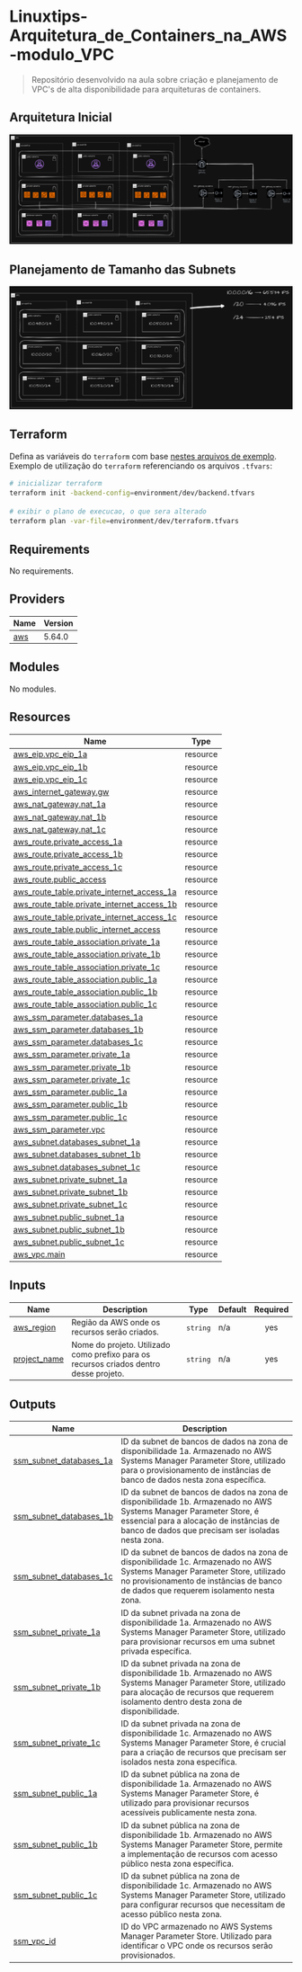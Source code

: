# Linuxtips-Arquitetura_de_Containers_na_AWS-modulo_VPC

> Repositório desenvolvido na aula sobre criação e planejamento de VPC's de alta disponibilidade para arquiteturas de containers.

## Arquitetura Inicial

![Arquitetura](/docs/Linuxtips-Containers-AWS-VPC%20Uso.drawio.png)

## Planejamento de Tamanho das Subnets

![Planejamento](/docs/Linuxtips-Containers-AWS-VPC%20-%20Planejamento.drawio.png)

## Terraform

Defina as variáveis do `terraform` com base [nestes arquivos de exemplo](/environment/dev/terraform.tfvars).  
Exemplo de utilização do `terraform` referenciando os arquivos `.tfvars`:

```sh
# inicializar terraform
terraform init -backend-config=environment/dev/backend.tfvars

# exibir o plano de execucao, o que sera alterado
terraform plan -var-file=environment/dev/terraform.tfvars
```

## Requirements

No requirements.

## Providers

| Name | Version |
|------|---------|
| <a name="provider_aws"></a> [aws](#provider\_aws) | 5.64.0 |

## Modules

No modules.

## Resources

| Name | Type |
|------|------|
| [aws_eip.vpc_eip_1a](https://registry.terraform.io/providers/hashicorp/aws/latest/docs/resources/eip) | resource |
| [aws_eip.vpc_eip_1b](https://registry.terraform.io/providers/hashicorp/aws/latest/docs/resources/eip) | resource |
| [aws_eip.vpc_eip_1c](https://registry.terraform.io/providers/hashicorp/aws/latest/docs/resources/eip) | resource |
| [aws_internet_gateway.gw](https://registry.terraform.io/providers/hashicorp/aws/latest/docs/resources/internet_gateway) | resource |
| [aws_nat_gateway.nat_1a](https://registry.terraform.io/providers/hashicorp/aws/latest/docs/resources/nat_gateway) | resource |
| [aws_nat_gateway.nat_1b](https://registry.terraform.io/providers/hashicorp/aws/latest/docs/resources/nat_gateway) | resource |
| [aws_nat_gateway.nat_1c](https://registry.terraform.io/providers/hashicorp/aws/latest/docs/resources/nat_gateway) | resource |
| [aws_route.private_access_1a](https://registry.terraform.io/providers/hashicorp/aws/latest/docs/resources/route) | resource |
| [aws_route.private_access_1b](https://registry.terraform.io/providers/hashicorp/aws/latest/docs/resources/route) | resource |
| [aws_route.private_access_1c](https://registry.terraform.io/providers/hashicorp/aws/latest/docs/resources/route) | resource |
| [aws_route.public_access](https://registry.terraform.io/providers/hashicorp/aws/latest/docs/resources/route) | resource |
| [aws_route_table.private_internet_access_1a](https://registry.terraform.io/providers/hashicorp/aws/latest/docs/resources/route_table) | resource |
| [aws_route_table.private_internet_access_1b](https://registry.terraform.io/providers/hashicorp/aws/latest/docs/resources/route_table) | resource |
| [aws_route_table.private_internet_access_1c](https://registry.terraform.io/providers/hashicorp/aws/latest/docs/resources/route_table) | resource |
| [aws_route_table.public_internet_access](https://registry.terraform.io/providers/hashicorp/aws/latest/docs/resources/route_table) | resource |
| [aws_route_table_association.private_1a](https://registry.terraform.io/providers/hashicorp/aws/latest/docs/resources/route_table_association) | resource |
| [aws_route_table_association.private_1b](https://registry.terraform.io/providers/hashicorp/aws/latest/docs/resources/route_table_association) | resource |
| [aws_route_table_association.private_1c](https://registry.terraform.io/providers/hashicorp/aws/latest/docs/resources/route_table_association) | resource |
| [aws_route_table_association.public_1a](https://registry.terraform.io/providers/hashicorp/aws/latest/docs/resources/route_table_association) | resource |
| [aws_route_table_association.public_1b](https://registry.terraform.io/providers/hashicorp/aws/latest/docs/resources/route_table_association) | resource |
| [aws_route_table_association.public_1c](https://registry.terraform.io/providers/hashicorp/aws/latest/docs/resources/route_table_association) | resource |
| [aws_ssm_parameter.databases_1a](https://registry.terraform.io/providers/hashicorp/aws/latest/docs/resources/ssm_parameter) | resource |
| [aws_ssm_parameter.databases_1b](https://registry.terraform.io/providers/hashicorp/aws/latest/docs/resources/ssm_parameter) | resource |
| [aws_ssm_parameter.databases_1c](https://registry.terraform.io/providers/hashicorp/aws/latest/docs/resources/ssm_parameter) | resource |
| [aws_ssm_parameter.private_1a](https://registry.terraform.io/providers/hashicorp/aws/latest/docs/resources/ssm_parameter) | resource |
| [aws_ssm_parameter.private_1b](https://registry.terraform.io/providers/hashicorp/aws/latest/docs/resources/ssm_parameter) | resource |
| [aws_ssm_parameter.private_1c](https://registry.terraform.io/providers/hashicorp/aws/latest/docs/resources/ssm_parameter) | resource |
| [aws_ssm_parameter.public_1a](https://registry.terraform.io/providers/hashicorp/aws/latest/docs/resources/ssm_parameter) | resource |
| [aws_ssm_parameter.public_1b](https://registry.terraform.io/providers/hashicorp/aws/latest/docs/resources/ssm_parameter) | resource |
| [aws_ssm_parameter.public_1c](https://registry.terraform.io/providers/hashicorp/aws/latest/docs/resources/ssm_parameter) | resource |
| [aws_ssm_parameter.vpc](https://registry.terraform.io/providers/hashicorp/aws/latest/docs/resources/ssm_parameter) | resource |
| [aws_subnet.databases_subnet_1a](https://registry.terraform.io/providers/hashicorp/aws/latest/docs/resources/subnet) | resource |
| [aws_subnet.databases_subnet_1b](https://registry.terraform.io/providers/hashicorp/aws/latest/docs/resources/subnet) | resource |
| [aws_subnet.databases_subnet_1c](https://registry.terraform.io/providers/hashicorp/aws/latest/docs/resources/subnet) | resource |
| [aws_subnet.private_subnet_1a](https://registry.terraform.io/providers/hashicorp/aws/latest/docs/resources/subnet) | resource |
| [aws_subnet.private_subnet_1b](https://registry.terraform.io/providers/hashicorp/aws/latest/docs/resources/subnet) | resource |
| [aws_subnet.private_subnet_1c](https://registry.terraform.io/providers/hashicorp/aws/latest/docs/resources/subnet) | resource |
| [aws_subnet.public_subnet_1a](https://registry.terraform.io/providers/hashicorp/aws/latest/docs/resources/subnet) | resource |
| [aws_subnet.public_subnet_1b](https://registry.terraform.io/providers/hashicorp/aws/latest/docs/resources/subnet) | resource |
| [aws_subnet.public_subnet_1c](https://registry.terraform.io/providers/hashicorp/aws/latest/docs/resources/subnet) | resource |
| [aws_vpc.main](https://registry.terraform.io/providers/hashicorp/aws/latest/docs/resources/vpc) | resource |

## Inputs

| Name | Description | Type | Default | Required |
|------|-------------|------|---------|:--------:|
| <a name="input_aws_region"></a> [aws\_region](#input\_aws\_region) | Região da AWS onde os recursos serão criados. | `string` | n/a | yes |
| <a name="input_project_name"></a> [project\_name](#input\_project\_name) | Nome do projeto. Utilizado como prefixo para os recursos criados dentro desse projeto. | `string` | n/a | yes |

## Outputs

| Name | Description |
|------|-------------|
| <a name="output_ssm_subnet_databases_1a"></a> [ssm\_subnet\_databases\_1a](#output\_ssm\_subnet\_databases\_1a) | ID da subnet de bancos de dados na zona de disponibilidade 1a. Armazenado no AWS Systems Manager Parameter Store, utilizado para o provisionamento de instâncias de banco de dados nesta zona específica. |
| <a name="output_ssm_subnet_databases_1b"></a> [ssm\_subnet\_databases\_1b](#output\_ssm\_subnet\_databases\_1b) | ID da subnet de bancos de dados na zona de disponibilidade 1b. Armazenado no AWS Systems Manager Parameter Store, é essencial para a alocação de instâncias de banco de dados que precisam ser isoladas nesta zona. |
| <a name="output_ssm_subnet_databases_1c"></a> [ssm\_subnet\_databases\_1c](#output\_ssm\_subnet\_databases\_1c) | ID da subnet de bancos de dados na zona de disponibilidade 1c. Armazenado no AWS Systems Manager Parameter Store, utilizado no provisionamento de instâncias de banco de dados que requerem isolamento nesta zona. |
| <a name="output_ssm_subnet_private_1a"></a> [ssm\_subnet\_private\_1a](#output\_ssm\_subnet\_private\_1a) | ID da subnet privada na zona de disponibilidade 1a. Armazenado no AWS Systems Manager Parameter Store, utilizado para provisionar recursos em uma subnet privada específica. |
| <a name="output_ssm_subnet_private_1b"></a> [ssm\_subnet\_private\_1b](#output\_ssm\_subnet\_private\_1b) | ID da subnet privada na zona de disponibilidade 1b. Armazenado no AWS Systems Manager Parameter Store, utilizado para alocação de recursos que requerem isolamento dentro desta zona de disponibilidade. |
| <a name="output_ssm_subnet_private_1c"></a> [ssm\_subnet\_private\_1c](#output\_ssm\_subnet\_private\_1c) | ID da subnet privada na zona de disponibilidade 1c. Armazenado no AWS Systems Manager Parameter Store, é crucial para a criação de recursos que precisam ser isolados nesta zona específica. |
| <a name="output_ssm_subnet_public_1a"></a> [ssm\_subnet\_public\_1a](#output\_ssm\_subnet\_public\_1a) | ID da subnet pública na zona de disponibilidade 1a. Armazenado no AWS Systems Manager Parameter Store, é utilizado para provisionar recursos acessíveis publicamente nesta zona. |
| <a name="output_ssm_subnet_public_1b"></a> [ssm\_subnet\_public\_1b](#output\_ssm\_subnet\_public\_1b) | ID da subnet pública na zona de disponibilidade 1b. Armazenado no AWS Systems Manager Parameter Store, permite a implementação de recursos com acesso público nesta zona específica. |
| <a name="output_ssm_subnet_public_1c"></a> [ssm\_subnet\_public\_1c](#output\_ssm\_subnet\_public\_1c) | ID da subnet pública na zona de disponibilidade 1c. Armazenado no AWS Systems Manager Parameter Store, utilizado para configurar recursos que necessitam de acesso público nesta zona. |
| <a name="output_ssm_vpc_id"></a> [ssm\_vpc\_id](#output\_ssm\_vpc\_id) | ID do VPC armazenado no AWS Systems Manager Parameter Store. Utilizado para identificar o VPC onde os recursos serão provisionados. |
